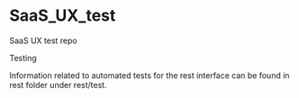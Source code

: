 # SaaS_UX_test
SaaS UX test repo 

Testing

Information related to automated tests for the rest interface can be found in rest folder under rest/test.  

